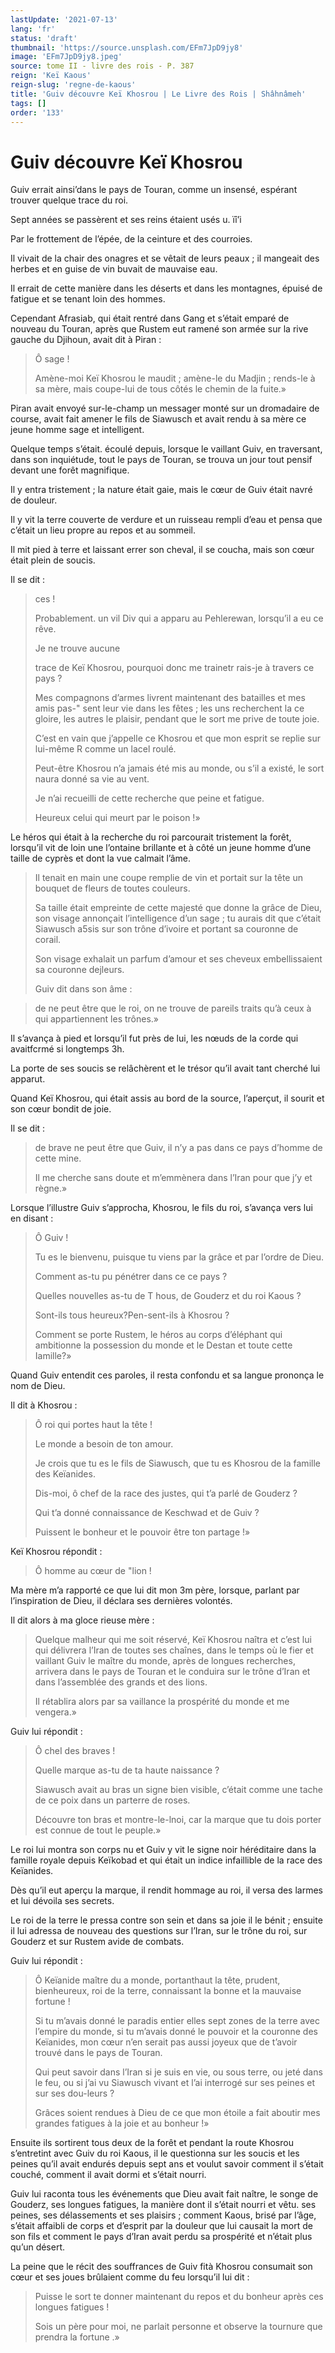 ```yaml
---
lastUpdate: '2021-07-13'
lang: 'fr'
status: 'draft'
thumbnail: 'https://source.unsplash.com/EFm7JpD9jy8'
image: 'EFm7JpD9jy8.jpeg'
source: tome II - livre des rois - P. 387
reign: 'Keï Kaous'
reign-slug: 'regne-de-kaous'
title: 'Guiv découvre Keï Khosrou | Le Livre des Rois | Shâhnâmeh'
tags: []
order: '133'
---
```


<!-- LTeX: language=fr -->

# Guiv découvre Keï Khosrou

Guiv errait ainsi’dans le pays de Touran, comme un insensé, espérant trouver quelque trace du roi.

Sept années se passèrent et ses reins étaient usés u. ïî’i

Par le frottement de l’épée, de la ceinture et des courroies.

Il vivait de la chair des onagres et se vêtait de leurs peaux ; il mangeait des herbes et en guise de vin buvait de mauvaise eau.

Il errait de cette manière dans les déserts et dans les montagnes, épuisé de fatigue et se tenant loin des hommes.

Cependant Afrasiab, qui était rentré dans Gang et s’était emparé de nouveau du Touran, après que Rustem eut ramené son armée sur la rive gauche du Djihoun, avait dit à Piran :

> Ô sage !
>
> Amène-moi Keï Khosrou le maudit ; amène-le du Madjin ; rends-le à sa mère, mais coupe-lui de tous côtés le chemin de la fuite.»

Piran avait envoyé sur-le-champ un messager monté sur un dromadaire de course, avait fait amener le fils de Siawusch et avait rendu à sa mère ce jeune homme sage et intelligent.

Quelque temps s’était. écoulé depuis, lorsque le vaillant Guiv, en traversant, dans son inquiétude, tout le pays de Touran, se trouva un jour tout pensif devant une forêt magnifique.

Il y entra tristement ; la nature était gaie, mais le cœur de Guiv était navré de douleur.

Il y vit la terre couverte de verdure et un ruisseau rempli d’eau et pensa que c’était un lieu propre au repos et au sommeil.

Il mit pied à terre et laissant errer son cheval, il se coucha, mais son cœur était plein de soucis.

Il se dit :

> ces !
>
> Probablement. un vil Div qui a apparu au Pehlerewan, lorsqu’il a eu ce rêve.
>
> Je ne trouve aucune
>
> trace de Keï Khosrou, pourquoi donc me trainetr rais-je à travers ce pays ?
>
> Mes compagnons d’armes livrent maintenant des batailles et mes amis pas-" sent leur vie dans les fêtes ; les uns recherchent la ce gloire, les autres le plaisir, pendant que le sort me prive de toute joie.
>
> C’est en vain que j’appelle ce Khosrou et que mon esprit se replie sur lui-même R comme un lacel roulé.
>
> Peut-être Khosrou n’a jamais été mis au monde, ou s’il a existé, le sort naura donné sa vie au vent.
>
> Je n’ai recueilli de cette recherche que peine et fatigue.
>
> Heureux celui qui meurt par le poison !»

Le héros qui était à la recherche du roi parcourait tristement la forêt, lorsqu’il vit de loin une l’ontaine brillante et à côté un jeune homme d’une taille de cyprès et dont la vue calmait l’âme.
>
> Il tenait en main une coupe remplie de vin et portait sur la tête un bouquet de fleurs de toutes couleurs.
>
> Sa taille était empreinte de cette majesté que donne la grâce de Dieu, son visage annonçait l’intelligence d’un sage ; tu aurais dit que c’était Siawusch a5sis sur son trône d’ivoire et portant sa couronne de corail.
>
> Son visage exhalait un parfum d’amour et ses cheveux embellissaient sa couronne dejleurs.
>
> Guiv dit dans son âme :

> de ne peut être que le roi, on ne trouve de pareils traits qu’à ceux à qui appartiennent les trônes.»

Il s’avança à pied et lorsqu’il fut près de lui, les nœuds de la corde qui avaitfcrmé si longtemps
3h.

La porte de ses soucis se relâchèrent et le trésor qu’il avait tant cherché lui apparut.

Quand Keï Khosrou, qui était assis au bord de la source, l’aperçut, il sourit et son cœur bondit de joie.

Il se dit :

> de brave ne peut être que Guiv, il n’y a pas dans ce pays d’homme de cette mine.
>
> Il me cherche sans doute et m’emmènera dans l’Iran pour que j’y et règne.»

Lorsque l’illustre Guiv s’approcha, Khosrou, le fils du roi, s’avança vers lui en disant :

> Ô Guiv !
>
> Tu es le bienvenu, puisque tu viens par la grâce et par l’ordre de Dieu.
>
> Comment as-tu pu pénétrer dans ce ce pays ?
>
> Quelles nouvelles as-tu de T hous, de Gouderz et du roi Kaous ?
>
> Sont-ils tous heureux?Pen-sent-ils à Khosrou ?
>
> Comment se porte Rustem, le héros au corps d’éléphant qui ambitionne la possession du monde et le Destan et toute cette Iamille?»

Quand Guiv entendit ces paroles, il resta confondu et sa langue prononça le nom de Dieu.

Il dit à Khosrou :

> Ô roi qui portes haut la tête !
>
> Le monde a besoin de ton amour.
>
> Je crois que tu es le fils de Siawusch, que tu es Khosrou de la famille des Keïanides.
>
> Dis-moi, ô chef de la race des justes, qui t’a parlé de Gouderz ?
>
> Qui t’a donné connaissance de Keschwad et de Guiv ?
>
> Puissent le bonheur et le pouvoir être ton partage !»

Keï Khosrou répondit :

> Ô homme au cœur de "lion !

Ma mère m’a rapporté ce que lui dit mon 3m père, lorsque, parlant par l’inspiration de Dieu, il déclara ses dernières volontés.

Il dit alors à ma gloce rieuse mère :

> Quelque malheur qui me soit réservé, Keï Khosrou naîtra et c’est lui qui délivrera l’Iran de toutes ses chaînes, dans le temps où le fier et vaillant Guiv le maître du monde, après de longues recherches, arrivera dans le pays de Touran et le conduira sur le trône d’Iran et dans l’assemblée des grands et des lions.
>
> Il rétablira alors par sa vaillance la prospérité du monde et me vengera.»

Guiv lui répondit :

> Ô cheI des braves !
>
> Quelle marque as-tu de ta haute naissance ?
>
> Siawusch avait au bras un signe bien visible, c’était comme une tache de ce poix dans un parterre de roses.
>
> Découvre ton bras et montre-le-lnoi, car la marque que tu dois porter est connue de tout le peuple.»

Le roi lui montra son corps nu et Guiv y vit le signe noir héréditaire dans la famille royale depuis Keïkobad et qui était un indice infaillible de la race des Keïanides.

Dès qu’il eut aperçu la marque, il rendit hommage au roi, il versa des larmes et lui dévoila ses secrets.

Le roi de la terre le pressa contre son sein et dans sa joie il le bénit ; ensuite il lui adressa de nouveau des questions sur l’Iran, sur le trône du roi, sur Gouderz et sur Rustem avide de combats.

Guiv lui répondit :

> Ô Keïanide maître du a monde, portanthaut la tête, prudent, bienheureux, roi de la terre, connaissant la bonne et la mauvaise fortune !
>
> Si tu m’avais donné le paradis entier elles sept zones de la terre avec l’empire du monde, si tu m’avais donné le pouvoir et la couronne des Keïanides, mon cœur n’en serait pas aussi joyeux que de t’avoir trouvé dans le pays de Touran.
>
> Qui peut savoir dans l’Iran si je suis en vie, ou sous terre, ou jeté dans le feu, ou si j’ai vu Siawusch vivant et l’ai interrogé sur ses peines et sur ses dou-leurs ?
>
> Grâces soient rendues à Dieu de ce que mon étoile a fait aboutir mes grandes fatigues à la joie et au bonheur !»

Ensuite ils sortirent tous deux de la forêt et pendant la route Khosrou s’entretint avec Guiv du roi Kaous, il le questionna sur les soucis et les peines qu’il avait endurés depuis sept ans et voulut savoir comment il s’était couché, comment il avait dormi et s’était nourri.

Guiv lui raconta tous les événements que Dieu avait fait naître, le songe de Gouderz, ses longues fatigues, la manière dont il s’était nourri et vêtu. ses peines, ses délassements et ses plaisirs ; comment Kaous, brisé par l’âge, s’était affaibli de corps et d’esprit par la douleur que lui causait la mort de son fils et comment le pays d’Iran avait perdu sa prospérité et n’était plus qu’un désert.

La peine que le récit des souffrances de Guiv fità Khosrou consumait son cœur et ses joues brûlaient comme du feu lorsqu’il lui dit :

> Puisse le sort te donner maintenant du repos et du bonheur après ces longues fatigues !
>
> Sois un père pour moi, ne parlait personne et observe la tournure que prendra la fortune .»
